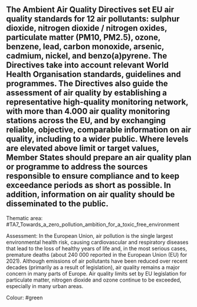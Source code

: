 ## The Ambient Air Quality Directives set EU air quality standards for 12 air pollutants: sulphur dioxide, nitrogen dioxide / nitrogen oxides, particulate matter (PM10, PM2.5), ozone, benzene, lead, carbon monoxide, arsenic, cadmium, nickel, and benzo(a)pyrene. The Directives take into account relevant World Health Organisation standards, guidelines and programmes. The Directives also guide the assessment of air quality by establishing a representative high-quality monitoring network, with more than 4.000 air quality monitoring stations across the EU, and by exchanging reliable, objective, comparable information on air quality, including to a wider public. Where levels are elevated above limit or target values, Member States should prepare an air quality plan or programme to address the sources responsible to ensure compliance and to keep exceedance periods as short as possible. In addition, information on air quality should be disseminated to the public. 

Thematic area: #TA7_Towards_a_zero_pollution_ambition_for_a_toxic_free_environment

Assessment: In the European Union, air pollution is the single largest environmental health risk, causing cardiovascular and respiratory diseases that lead to the loss of healthy years of life and, in the most serious cases, premature deaths (about 240 000 reported in the European Union (EU) for 2021). Although emissions of air pollutants have been reduced over recent decades (primarily as a result of legislation), air quality remains a major concern in many parts of Europe. Air quality limits set by EU legislation for particulate matter, nitrogen dioxide and ozone continue to be exceeded, especially in many urban areas.

Colour: #green